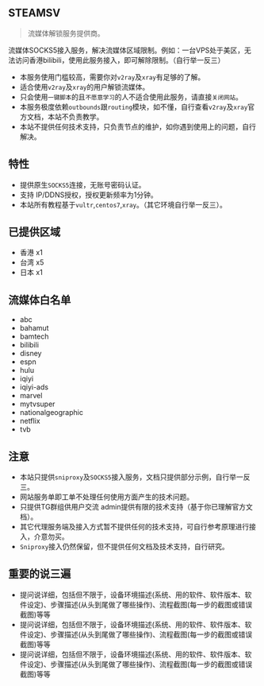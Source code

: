 ## STEAMSV 

> 流媒体解锁服务提供商。

流媒体SOCKS5接入服务，解决流媒体区域限制。例如：一台VPS处于美区，无法访问香港bilibili，使用此服务接入，即可解除限制。（自行举一反三）

- 本服务使用门槛较高，需要你对`v2ray`及`xray`有足够的了解。
- 适合使用`v2ray`及`xray`的用户解锁流媒体。
- 只会使用`一键脚本`的且`不愿意学习`的人不适合使用此服务，请直接`关闭网站`。
- 本服务极度依赖`outbounds`跟`routing`模块，如不懂，自行查看`v2ray`及`xray`官方文档，本站不负责教学。
- 本站不提供任何技术支持，只负责节点的维护，如你遇到使用上的问题，自行解决。

## 特性

- 提供原生`SOCKS5`连接，无账号密码认证。
- 支持 IP/DDNS授权，授权更新频率为1分钟。
- 本站所有教程基于`vultr`,`centos7`,`xray`。（其它环境自行举一反三）。

## 已提供区域
  - 香港 x1
  - 台湾 x5
  - 日本 x1

## 流媒体白名单
- abc
- bahamut
- bamtech
- bilibili
- disney
- espn
- hulu
- iqiyi
- iqiyi-ads
- marvel
- mytvsuper
- nationalgeographic
- netflix
- tvb


## 注意

- 本站只提供`sniproxy`及`SOCKS5`接入服务，文档只提供部分示例，自行举一反三。
- 网站服务单即工单不处理任何使用方面产生的技术问题。
- 只提供TG群组供用户交流 admin提供有限的技术支持（基于你已理解官方文档）。
- 其它代理服务端及接入方式暂不提供任何的技术支持，可自行参考原理进行接入，介意勿买。
- `Sniproxy`接入仍然保留，但不提供任何文档及技术支持，自行研究。

## 重要的说三遍

- 提问说详细，包括但不限于，设备环境描述(系统、用的软件、软件版本、软件设定)、步骤描述(从头到尾做了哪些操作)、流程截图(每一步的截图或错误截图)等等
- 提问说详细，包括但不限于，设备环境描述(系统、用的软件、软件版本、软件设定)、步骤描述(从头到尾做了哪些操作)、流程截图(每一步的截图或错误截图)等等
- 提问说详细，包括但不限于，设备环境描述(系统、用的软件、软件版本、软件设定)、步骤描述(从头到尾做了哪些操作)、流程截图(每一步的截图或错误截图)等等
